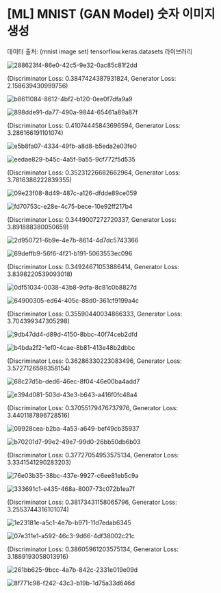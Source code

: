 # [ML] MNIST (GAN Model) 숫자 이미지 생성

데이터 출처: (mnist image set) tensorflow.keras.datasets 라이브러리

![288623f4-86e0-42c5-9e32-0ac85c81f2dd](https://github.com/user-attachments/assets/f7d451ab-a6e5-4459-9b13-13639659773d)

(Discriminator Loss: 0.3847424387931824, Generator Loss: 2.158639430999756)

![b8611084-8612-4bf2-b120-0ee0f7dfa9a9](https://github.com/user-attachments/assets/f9df4e78-884e-49de-b916-4369901dfb11)



![898dde91-da77-490a-9844-65461a89a87f](https://github.com/user-attachments/assets/0ca558e8-0b5e-4102-884f-989d051f0259)

(Discriminator Loss: 0.41074445843696594, Generator Loss: 3.286166191101074)

![e5b8fa07-4334-49fb-a8d8-b5eda2e03fe0](https://github.com/user-attachments/assets/660c588c-4976-4b0e-9340-e3c1bd166895)




![eedae829-b45c-4a5f-9a55-9cf772f5d535](https://github.com/user-attachments/assets/ef1c5bd5-e587-4be8-9e7d-6d5ff83f32c9)

(Discriminator Loss: 0.35231226682662964, Generator Loss: 3.7816386222839355)

![09e23f08-8d49-487c-a126-dfdde89ce059](https://github.com/user-attachments/assets/ad49e0bd-4c64-4b45-b9bd-5253bf3c23f8)




![fd70753c-e28e-4c75-bece-10e92ff217b4](https://github.com/user-attachments/assets/d3e7b638-acd9-4aba-a74c-2d44dadbbbfb)

(Discriminator Loss: 0.3449007272720337, Generator Loss: 3.891888380050659)

![2d950721-6b9e-4e7b-8614-4d7dc5743366](https://github.com/user-attachments/assets/c9746571-7cb8-41f9-9c2d-1c829994c385)




![69deffb9-56f6-4f21-b191-5063553ec096](https://github.com/user-attachments/assets/0af63ad0-3268-4123-a59c-4af02520082a)

(Discriminator Loss: 0.34924671053886414, Generator Loss: 3.8398220539093018)

![0df51034-0038-43b8-9dfa-8c81c0b8827d](https://github.com/user-attachments/assets/fe58478d-557b-4809-bd5a-158f0a0cdadf)




![64900305-ed64-405c-88d0-361cf9199a4c](https://github.com/user-attachments/assets/c2c19952-8686-40a5-9196-b3f7ecf00c0d)

(Discriminator Loss: 0.35590440034866333, Generator Loss: 3.704399347305298)

![9db47dd4-d89d-4150-8bbc-40f74ceb2dfd](https://github.com/user-attachments/assets/b778d8f4-ee7d-4ae8-9878-d1d64b69584c)




![b4bda2f2-1ef0-4cae-8b81-413e48b2dbbc](https://github.com/user-attachments/assets/7363394b-da05-48eb-a9fc-ee5e15ed34e7)

(Discriminator Loss: 0.36286330223083496, Generator Loss: 3.5727126598358154)

![68c27d5b-ded6-46ec-8f04-46e00ba4add7](https://github.com/user-attachments/assets/af18e2ad-8860-4ecc-9091-22271b4a9e00)



![e394d081-503d-43e3-b643-a416f0fc48a4](https://github.com/user-attachments/assets/431faef4-e2fa-46cc-9032-00ad913c22c7)

(Discriminator Loss: 0.37055179476737976, Generator Loss: 3.4401187896728516)

![09928cea-b2ba-4a53-a649-bef49cb35937](https://github.com/user-attachments/assets/20bda9d4-94f1-431c-aab8-91759c6e6bdf)




![b70201d7-99e2-49e7-99d0-26bb50db6b03](https://github.com/user-attachments/assets/0fdd9e23-80e3-44bb-9fef-a6f16e282faa)

(Discriminator Loss: 0.37727054953575134, Generator Loss: 3.3341541290283203)

![76e03b35-38bc-437e-9927-c6ee81eb5c9a](https://github.com/user-attachments/assets/1e4f6c56-34b9-4e0e-93b5-eae9c981cd69)




![333691c1-e435-468a-8007-73c072b1ea7f](https://github.com/user-attachments/assets/19bf39ff-a168-420e-a4f9-25fa018087ea)

(Discriminator Loss: 0.38173431158065796, Generator Loss: 3.2553744316101074)

![1e23181e-a5c1-4e7b-b971-11d7edab6345](https://github.com/user-attachments/assets/c30833f3-4b5a-4646-91e1-0828af79e39e)




![07e311e1-a592-46c3-9d66-4df38002c21c](https://github.com/user-attachments/assets/b0e4846f-37c9-455a-b8e1-0cfad17341e3)

(Discriminator Loss: 0.38605961203575134, Generator Loss: 3.1889193058013916)

![261bb625-9bcc-4a7b-842c-2331e019e09d](https://github.com/user-attachments/assets/4e5fabba-5c6a-4c9f-82bc-39806940e7f3)




![8f771c98-f242-43c3-b19b-1d75a33d646d](https://github.com/user-attachments/assets/79b4ef3e-ac93-4b25-9ff6-5a046aa2b4e3)


